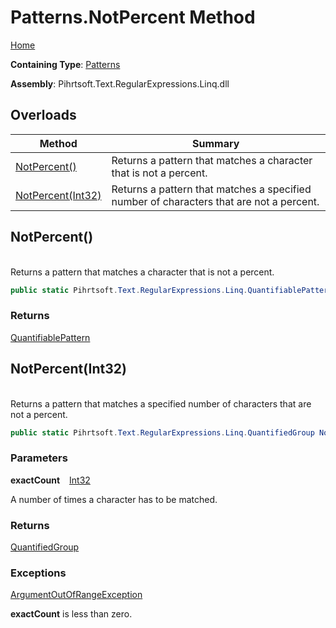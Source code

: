 # Patterns\.NotPercent Method

[Home](../../../../../../README.md)

**Containing Type**: [Patterns](../README.md)

**Assembly**: Pihrtsoft\.Text\.RegularExpressions\.Linq\.dll

## Overloads

| Method | Summary |
| ------ | ------- |
| [NotPercent()](#Pihrtsoft_Text_RegularExpressions_Linq_Patterns_NotPercent) | Returns a pattern that matches a character that is not a percent\. |
| [NotPercent(Int32)](#Pihrtsoft_Text_RegularExpressions_Linq_Patterns_NotPercent_System_Int32_) | Returns a pattern that matches a specified number of characters that are not a percent\. |

## NotPercent\(\) <a id="Pihrtsoft_Text_RegularExpressions_Linq_Patterns_NotPercent"></a>

\
Returns a pattern that matches a character that is not a percent\.

```csharp
public static Pihrtsoft.Text.RegularExpressions.Linq.QuantifiablePattern NotPercent()
```

### Returns

[QuantifiablePattern](../../QuantifiablePattern/README.md)

## NotPercent\(Int32\) <a id="Pihrtsoft_Text_RegularExpressions_Linq_Patterns_NotPercent_System_Int32_"></a>

\
Returns a pattern that matches a specified number of characters that are not a percent\.

```csharp
public static Pihrtsoft.Text.RegularExpressions.Linq.QuantifiedGroup NotPercent(int exactCount)
```

### Parameters

**exactCount** &ensp; [Int32](https://docs.microsoft.com/en-us/dotnet/api/system.int32)

A number of times a character has to be matched\.

### Returns

[QuantifiedGroup](../../QuantifiedGroup/README.md)

### Exceptions

[ArgumentOutOfRangeException](https://docs.microsoft.com/en-us/dotnet/api/system.argumentoutofrangeexception)

**exactCount** is less than zero\.

